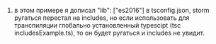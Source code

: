 1) в этом примере я дописал "lib": ["es2016"] в tsconfig.json, storm ругаться перестал на includes, но если использовать для транспиляции глобально установленный typescipt (tsc includesExample.ts), то он будет ругаться и includes не увидит.
